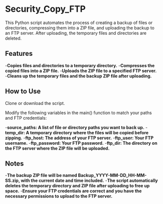# Security_Copy_FTP

This Python script automates the process of creating a backup of files or directories, compressing them into a ZIP file, and uploading the backup to an FTP server. After uploading, the temporary files and directories are deleted.

## Features
-**Copies files and directories to a temporary directory.**
-**Compresses the copied files into a ZIP file.**
-**Uploads the ZIP file to a specified FTP server.**
-**Cleans up the temporary files and the backup ZIP file after uploading.**

## How to Use

Clone or download the script.

Modify the following variables in the main() function to match your paths and FTP credentials:

-**source_paths: A list of file or directory paths you want to back up.**
-**temp_dir: A temporary directory where the files will be copied before zipping.**
-**ftp_host: The address of your FTP server.**
-**ftp_user: Your FTP username.**
-**ftp_password: Your FTP password.**
-**ftp_dir: The directory on the FTP server where the ZIP file will be uploaded.**

## Notes
-**The backup ZIP file will be named Backup_YYYY-MM-DD_HH-MM-SS.zip, with the current date and time included.**
-**The script automatically deletes the temporary directory and ZIP file after uploading to free up space.**
-**Ensure your FTP credentials are correct and you have the necessary permissions to upload to the FTP server.**